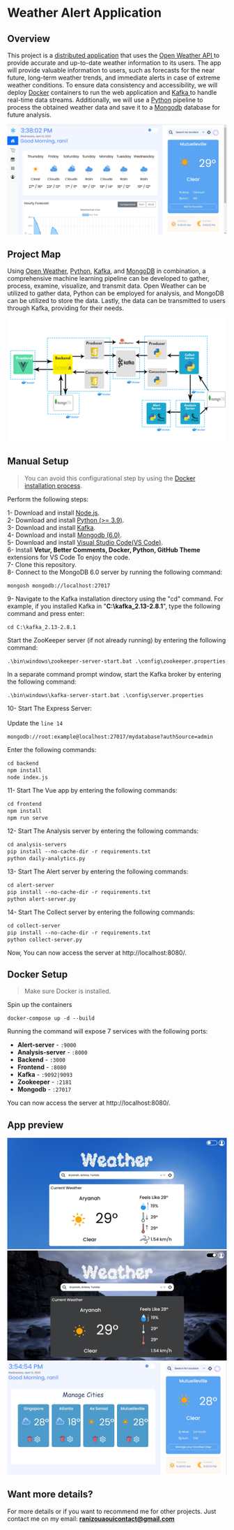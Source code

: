 # Weather Alert Application

## Overview
This project is a <a href="https://www.techtarget.com/searchitoperations/definition/distributed-applications-distributed-apps">distributed application</a> that uses the <a href="https://openweathermap.org/api"> Open Weather API </a> to provide accurate and up-to-date weather information to its users. The app will provide valuable information to users, such as forecasts for the near future, long-term weather trends, and immediate alerts in case of extreme weather conditions. To ensure data consistency and accessibility, we will deploy <a href="https://www.docker.com/">Docker</a> containers to run the web application and <a href="https://kafka.apache.org/"> Kafka </a> to handle real-time data streams. Additionally, we will use a <a href="https://www.python.org/">Python</a> pipeline to process the obtained weather data and save it to a <a href="https://www.mongodb.com/">Mongodb</a> database for future analysis.

<div align="center"> 
<img src="https://github.com/ranizouaoui/Weather-Alert-Application/blob/main/pictures/4-user-interface.jpg" alt="" />
 </div>
 
  ## Project Map
  
Using <a href="https://openweathermap.org/api">Open Weather</a>, <a href="https://www.python.org/">Python</a>, <a href="https://kafka.apache.org/">Kafka</a>, and <a href="https://www.mongodb.com/">MongoDB</a> in combination, a comprehensive machine learning pipeline can be developed to gather, process, examine, visualize, and transmit data. Open Weather can be utilized to gather data, Python can be employed for analysis, and MongoDB can be utilized to store the data. Lastly, the data can be transmitted to users through Kafka, providing for their needs.
 
 <div align="center"> 
<img src="https://github.com/ranizouaoui/Weather-Alert-Application/blob/main/pictures/architecture-projet.jpg" alt="" />
 </div>
 
 ## Manual Setup

<blockquote> <p dir="auto">You can avoid this configurational step by using the <a href="#docker-setup">Docker installation process</a>.</p></blockquote>

Perform the following steps:

1- Download and install <a href="https://nodejs.org/en/">Node.js</a>.<br/>
2- Download and install <a href="https://www.python.org/">Python (>= 3.9)</a>.<br/>
3- Download and install <a href="https://nodejs.org/en/">Kafka</a>.<br/>
4- Download and install <a href="https://www.mongodb.com/">Mongodb (6.0)</a>.<br/>
5- Download and install <a href="https://kafka.apache.org/">Visual Studio Code(VS Code)</a>.<br/>
6- Install <strong>Vetur, Better Comments, Docker, Python, GitHub Theme </strong> extensions for VS Code To enjoy the code.<br/>
7- Clone this repository.<br/>
8- Connect to the MongoDB 6.0 server by running the following command:

```
mongosh mongodb://localhost:27017
```
9- Navigate to the Kafka installation directory using the "cd" command. For example, if you installed Kafka in "<strong>C:\kafka_2.13-2.8.1</strong>", type the following command and press enter:
```
cd C:\kafka_2.13-2.8.1
```
Start the ZooKeeper server (if not already running) by entering the following command:
```
.\bin\windows\zookeeper-server-start.bat .\config\zookeeper.properties
```
In a separate command prompt window, start the Kafka broker by entering the following command:
```
.\bin\windows\kafka-server-start.bat .\config\server.properties
```

10- Start The Express Server:<br> <br>
Update the <code>line 14 </code>
```
mongodb://root:example@localhost:27017/mydatabase?authSource=admin
```
 Enter the following commands:
```
cd backend
npm install
node index.js
```
11- Start The Vue app by entering the following commands:
```
cd frontend
npm install
npm run serve
```
12- Start The Analysis server by entering the following commands:
```
cd analysis-servers
pip install --no-cache-dir -r requirements.txt
python daily-analytics.py
```
13- Start The Alert server by entering the following commands:
```
cd alert-server
pip install --no-cache-dir -r requirements.txt
python alert-server.py
```
14- Start The Collect server by entering the following commands:
```
cd collect-server
pip install --no-cache-dir -r requirements.txt
python collect-server.py
```
Now, You can now access the server at http://localhost:8080/.

<h2 tabindex="-1" dir="auto"><a id="user-content-docker-setup" class="anchor" aria-hidden="true" href="#docker-setup"></a>Docker Setup</h2>
<blockquote>
<p dir="auto">Make sure Docker is installed.</p>
</blockquote>
<p dir="auto">Spin up the containers</p>

```
docker-compose up -d --build
```
Running the command will expose 7 services with the following ports:
<ul dir="auto">
<li><strong>Alert-server</strong> - <code>:9000</code></li>
<li><strong>Analysis-server</strong> - <code>:8000</code></li>
<li><strong>Backend</strong> - <code>:3000</code></li>
<li><strong>Frontend</strong> - <code>:8080</code></li>
<li><strong>Kafka</strong> - <code>:9092|9093</code></li>
<li><strong>Zookeeper</strong> - <code>:2181</code></li>
<li><strong>Mongodb</strong> - <code>:27017</code></li>
</ul>

You can now access the server at http://localhost:8080/.

 ## App preview
 
 <div align="center"> 
<img src="https://github.com/ranizouaoui/Weather-Alert-Application/blob/main/pictures/1.jpg" alt="" />
 </div>
  <div align="center"> 
<img src="https://github.com/ranizouaoui/Weather-Alert-Application/blob/main/pictures/1-dark.jpg" alt="" />
 </div>
   <div align="center"> 
<img src="https://github.com/ranizouaoui/Weather-Alert-Application/blob/main/pictures/7-cities-list.jpg" alt="" />
 </div>
 
 ## Want more details?
 
 For more details or if you want to recommend me for other projects. Just contact me on my email: <strong> ranizouaouicontact@gmail.com </strong>
 
 
